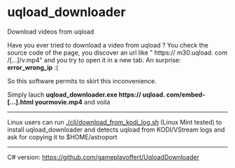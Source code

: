 # uqload_downloader

Download videos from uqload

Have you ever tried to download a video from uqload ? You check the source code of the page, you discover an url like "
https:// m30.uqload. com /[...]/v.mp4" and you try to open it in a new tab. An surprise: __error_wrong_ip__ :(

So this software permits to skirt this inconvenience.

Simply lauch __uqload_downloader.exe https:// uqload. com/embed-[...].html yourmovie.mp4__ and voila

---

Linux users can run [./cli/download_from_kodi_log.sh](./cli/download_from_kodi_log.sh) (Linux Mint tested)
to install uqload_downloader and detects uqload from KODI/VStream logs and ask for copying it to $HOME/astroport

---

C# version: https://github.com/gameplayoffert/UqloadDownloader
